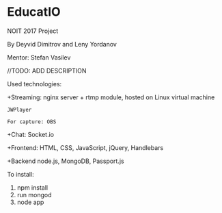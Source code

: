 # EducatIO

NOIT 2017 Project 

By Deyvid Dimitrov and Leny Yordanov

Mentor: Stefan Vasilev

//TODO: ADD DESCRIPTION

Used technologies:

+Streaming:
    nginx server + rtmp module, hosted on Linux virtual machine
    
    JWPlayer
    
    For capture: OBS

+Chat:
    Socket.io

+Frontend:
    HTML, CSS, JavaScript, jQuery, Handlebars

+Backend
    node.js, MongoDB, Passport.js


To install:

1.   npm install
2.   run mongod
3.   node app
